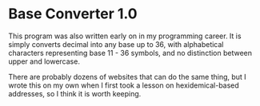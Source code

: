 # Base Converter 1.0

This program was also written early on in my programming career. It is simply converts decimal into any base up to 36, with alphabetical characters representing base 11 - 36 symbols, and no distinction between upper and lowercase.

There are probably dozens of websites that can do the same thing, but I wrote this on my own when I first took a lesson on hexidemical-based addresses, so I think it is worth keeping.
